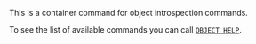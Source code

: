 This is a container command for object introspection commands.

To see the list of available commands you can call [`OBJECT HELP`](../commands/object-help.md).
